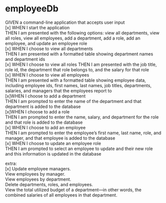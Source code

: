 # employeeDb

GIVEN a command-line application that accepts user input   
[x] WHEN I start the application   
  THEN I am presented with the following options: view all departments, view all roles, view all employees, add a department, add a role, add an employee, and update an employee role   
[x] WHEN I choose to view all departments   
  THEN I am presented with a formatted table showing department names and department ids   
[x] WHEN I choose to view all roles
  THEN I am presented with the job title, role id, the department that role belongs to, and the salary for that role   
[x] WHEN I choose to view all employees   
  THEN I am presented with a formatted table showing employee data, including employee ids, first names, last names, job titles, departments, salaries, and managers that the employees report to   
[x]WHEN I choose to add a department   
   THEN I am prompted to enter the name of the department and that department is added to the database   
[x]WHEN I choose to add a role   
THEN I am prompted to enter the name, salary, and department for the role and that role is added to the database   
[x] WHEN I choose to add an employee   
THEN I am prompted to enter the employee’s first name, last name, role, and manager, and that employee is added to the database   
[x] WHEN I choose to update an employee role   
THEN I am prompted to select an employee to update and their new role and this information is updated in the database   


extra:   
[x] Update employee managers.   
View employees by manager.   
View employees by department.   
Delete departments, roles, and employees.   
View the total utilized budget of a department—in other words, the combined salaries of all employees in that department.
